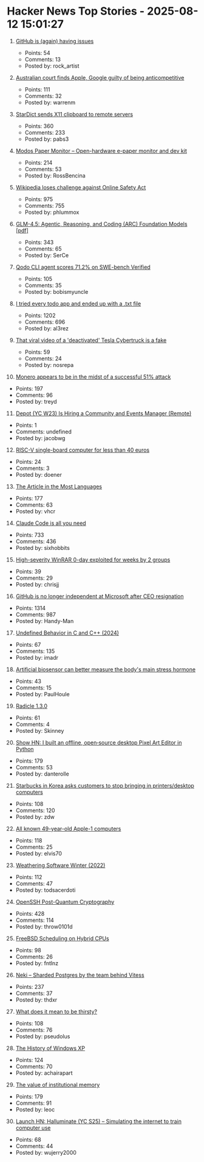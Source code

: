 # Hacker News Top Stories - 2025-08-12 15:01:27

1. [GitHub is (again) having issues](https://www.githubstatus.com/incidents/9rfydl2xdqqj)
   - Points: 54
   - Comments: 13
   - Posted by: rock_artist

2. [Australian court finds Apple, Google guilty of being anticompetitive](https://www.ghacks.net/2025/08/12/australian-court-finds-apple-google-guilty-of-being-anticompetitive/)
   - Points: 111
   - Comments: 32
   - Posted by: warrenm

3. [StarDict sends X11 clipboard to remote servers](https://lwn.net/SubscriberLink/1032732/3334850da49689e1/)
   - Points: 360
   - Comments: 233
   - Posted by: pabs3

4. [Modos Paper Monitor – Open-hardware e-paper monitor and dev kit](https://www.crowdsupply.com/modos-tech/modos-paper-monitor)
   - Points: 214
   - Comments: 53
   - Posted by: RossBencina

5. [Wikipedia loses challenge against Online Safety Act](https://www.bbc.com/news/articles/cjr11qqvvwlo)
   - Points: 975
   - Comments: 755
   - Posted by: phlummox

6. [GLM-4.5: Agentic, Reasoning, and Coding (ARC) Foundation Models [pdf]](https://www.arxiv.org/pdf/2508.06471)
   - Points: 343
   - Comments: 65
   - Posted by: SerCe

7. [Qodo CLI agent scores 71.2% on SWE-bench Verified](https://www.qodo.ai/blog/qodo-command-swe-bench-verified/)
   - Points: 105
   - Comments: 35
   - Posted by: bobismyuncle

8. [I tried every todo app and ended up with a .txt file](https://www.al3rez.com/todo-txt-journey)
   - Points: 1202
   - Comments: 696
   - Posted by: al3rez

9. [That viral video of a 'deactivated' Tesla Cybertruck is a fake](https://www.theverge.com/tesla/757594/tesla-cybertruck-deactivated-viral-video-fake)
   - Points: 59
   - Comments: 24
   - Posted by: nosrepa

10. [Monero appears to be in the midst of a successful 51% attack](https://twitter.com/p3b7_/status/1955173413992984988)
   - Points: 197
   - Comments: 96
   - Posted by: treyd

11. [Depot (YC W23) Is Hiring a Community and Events Manager (Remote)](https://www.ycombinator.com/companies/depot/jobs/K1IFotJ-community-events-manager)
   - Points: 1
   - Comments: undefined
   - Posted by: jacobwg

12. [RISC-V single-board computer for less than 40 euros](https://www.heise.de/en/news/RISC-V-single-board-computer-for-less-than-40-euros-10515044.html)
   - Points: 24
   - Comments: 3
   - Posted by: doener

13. [The Article in the Most Languages](https://en.wikipedia.org/wiki/Wikipedia:Wikipedia_Signpost/2025-08-09/Disinformation_report)
   - Points: 177
   - Comments: 63
   - Posted by: vhcr

14. [Claude Code is all you need](https://dwyer.co.za/static/claude-code-is-all-you-need.html)
   - Points: 733
   - Comments: 436
   - Posted by: sixhobbits

15. [High-severity WinRAR 0-day exploited for weeks by 2 groups](https://arstechnica.com/security/2025/08/high-severity-winrar-0-day-exploited-for-weeks-by-2-groups/)
   - Points: 39
   - Comments: 29
   - Posted by: chrisjj

16. [GitHub is no longer independent at Microsoft after CEO resignation](https://www.theverge.com/news/757461/microsoft-github-thomas-dohmke-resignation-coreai-team-transition)
   - Points: 1314
   - Comments: 987
   - Posted by: Handy-Man

17. [Undefined Behavior in C and C++ (2024)](https://russellw.github.io/undefined-behavior)
   - Points: 67
   - Comments: 135
   - Posted by: imadr

18. [Artificial biosensor can better measure the body's main stress hormone](https://medicalxpress.com/news/2025-07-artificial-biosensor-body-main-stress.html)
   - Points: 43
   - Comments: 15
   - Posted by: PaulHoule

19. [Radicle 1.3.0](https://radicle.xyz/2025/08/12/radicle-1.3.0)
   - Points: 61
   - Comments: 4
   - Posted by: Skinney

20. [Show HN: I built an offline, open‑source desktop Pixel Art Editor in Python](https://github.com/danterolle/tilf)
   - Points: 179
   - Comments: 53
   - Posted by: danterolle

21. [Starbucks in Korea asks customers to stop bringing in printers/desktop computers](https://fortune.com/2025/08/11/starbucks-south-korea-policy-desktop-computer-printer-ban-cagongjok/)
   - Points: 108
   - Comments: 120
   - Posted by: zdw

22. [All known 49-year-old Apple-1 computers](https://www.apple1registry.com/en/list.html)
   - Points: 118
   - Comments: 25
   - Posted by: elvis70

23. [Weathering Software Winter (2022)](https://100r.co/site/weathering_software_winter.html)
   - Points: 112
   - Comments: 47
   - Posted by: todsacerdoti

24. [OpenSSH Post-Quantum Cryptography](https://www.openssh.com/pq.html)
   - Points: 428
   - Comments: 114
   - Posted by: throw0101d

25. [FreeBSD Scheduling on Hybrid CPUs](https://wiki.freebsd.org/Scheduler/Hybrid)
   - Points: 98
   - Comments: 26
   - Posted by: fntlnz

26. [Neki – Sharded Postgres by the team behind Vitess](https://planetscale.com/blog/announcing-neki)
   - Points: 237
   - Comments: 37
   - Posted by: thdxr

27. [What does it mean to be thirsty?](https://www.quantamagazine.org/what-does-it-mean-to-be-thirsty-20250811/)
   - Points: 108
   - Comments: 76
   - Posted by: pseudolus

28. [The History of Windows XP](https://www.abortretry.fail/p/the-history-of-windows-xp)
   - Points: 124
   - Comments: 70
   - Posted by: achairapart

29. [The value of institutional memory](https://timharford.com/2025/05/the-value-of-institutional-memory/)
   - Points: 179
   - Comments: 91
   - Posted by: leoc

30. [Launch HN: Halluminate (YC S25) – Simulating the internet to train computer use](undefined)
   - Points: 68
   - Comments: 44
   - Posted by: wujerry2000

